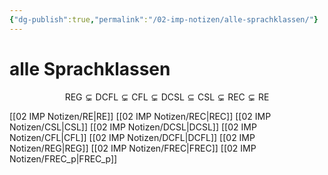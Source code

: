 ```yaml
---
{"dg-publish":true,"permalink":"/02-imp-notizen/alle-sprachklassen/"}
---
```


# alle Sprachklassen
$$
\mathsf{REG} \varsubsetneq \mathsf{DCFL} \varsubsetneq \mathsf{CFL} \varsubsetneq \mathsf{DCSL} \subseteq \mathsf{CSL} \varsubsetneq \mathsf{REC} \varsubsetneq \mathsf{RE}
$$

[[02 IMP Notizen/RE\|RE]]
[[02 IMP Notizen/REC\|REC]]
[[02 IMP Notizen/CSL\|CSL]]
[[02 IMP Notizen/DCSL\|DCSL]]
[[02 IMP Notizen/CFL\|CFL]]
[[02 IMP Notizen/DCFL\|DCFL]]
[[02 IMP Notizen/REG\|REG]]
[[02 IMP Notizen/FREC\|FREC]]
[[02 IMP Notizen/FREC_p\|FREC_p]]